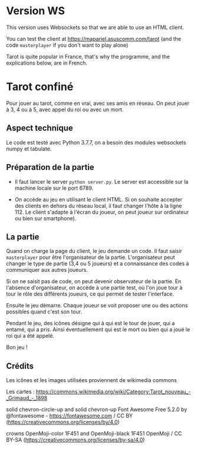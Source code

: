 # Version WS

This version uses Websockets so that we are able to use an HTML client.

You can test the client at https://mapariel.asuscomm.com/tarot   (and the code ``masterplayer`` if you don't want to play alone)

Tarot is quite popular in France, that's why the programme, and the explications below, are in French.


# Tarot confiné
Pour jouer au tarot, comme en vrai, avec ses amis en réseau.
On peut jouer à 3, 4 ou à 5, avec appel du roi ou avec un mort.


## Aspect technique
Le code est testé avec Python 3.7.7, on a besoin des modules websockets numpy et tabulate.

## Préparation de la partie

- Il faut lancer le server ``python server.py``. Le server est accessible sur la machine locale sur le port 6789. 

- On accède au jeu en utilisant le client HTML. Si on souhaite accepter des clients en dehors du réseau local, il faut changer l'hôte à la ligne 112.
Le client s'adapte à l'écran du joueur, on peut joueur sur ordinateur ou bien sur smartphone).

## La partie

Quand on charge la page du client, le jeu demande un code. Il faut saisir ``masterplayer`` pour être l'organisateur de la partie. L'organisateur peut changer le type de partie (3,4 ou 5 joueurs) et a connaissance des codes à communiquer aux autres joueurs. 

Si on ne saisit pas de code, on peut devenir observateur de la partie. En l'absence d'organisateur, on accède à une partie test, où l'on joue tour à tour le rôle des différents joueurs, ce qui permet de tester l'interface.


Ensuite le jeu démarre. Chaque joueur se voit proposer une ou des actions possibles quand c'est son tour.

Pendant le jeu, des icônes désigne qui à qui est le tour de jouer, qui a entamé, qui a pris. Ainsi éventuellement qui est le mort ou bien qui a joué le roi qui a été appelé.

Bon jeu !


## Crédits 

Les icônes et les images utilisées proviennent de wikimedia commons

Les cartes :
https://commons.wikimedia.org/wiki/Category:Tarot_nouveau_-_Grimaud_-_1898

solid chevron-circle-up and solid chevron-up
Font Awesome Free 5.2.0 by @fontawesome - https://fontawesome.com / CC BY (https://creativecommons.org/licenses/by/4.0)

crowns OpenMoji-color 1F451 and OpenMoji-black 1F451
OpenMoji / CC BY-SA (https://creativecommons.org/licenses/by-sa/4.0)








